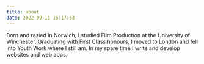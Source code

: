 ```yaml
---
title: about
date: 2022-09-11 15:17:53
---
```


Born and rasied in Norwich, I studied Film Production at the University of Winchester.
Graduating with First Class honours, I moved to London and fell into Youth Work where I still am.
In my spare time I write and develop websites and web apps.
